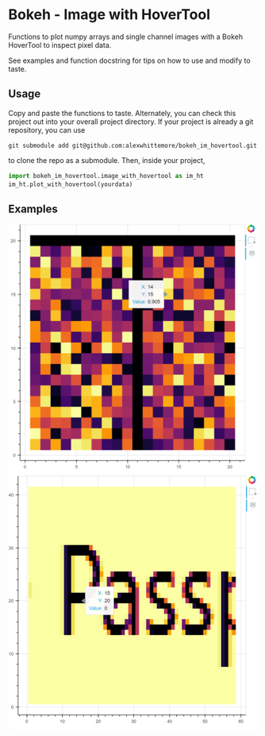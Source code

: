 # Bokeh - Image with HoverTool
Functions to plot numpy arrays and single channel images with a Bokeh HoverTool to inspect pixel data.

See examples and function docstring for tips on how to use and modify to taste.

## Usage
Copy and paste the functions to taste. Alternately, you can check this project out into your overall project directory. If your project is already a git repository, you can use
```
git submodule add git@github.com:alexwhittemore/bokeh_im_hovertool.git
```
to clone the repo as a submodule. Then, inside your project,
```python
import bokeh_im_hovertool.image_with_hovertool as im_ht
im_ht.plot_with_hovertool(yourdata)
```


## Examples
![Rendered numpy array](/example_screenshots/random_t.png?raw=true "Rendered numpy array")
![Test image from file](/example_screenshots/image.png?raw=true "Image loaded from file with PIL")